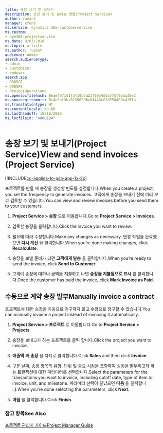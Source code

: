 ```yaml
---
title: 송장 보기 및 보내기
description: 송장 보기 및 보내는 방법(Project Service)
author: rumant
manager: kfend
ms.service: dynamics-365-customerservice
ms.custom:
- dyn365-projectservice
ms.date: 8/03/2018
ms.topic: article
ms.author: rumant
audience: Admin
search.audienceType:
- admin
- customizer
- enduser
search.app:
- D365CE
- D365PS
- ProjectOperations
ms.openlocfilehash: 8eaef971d1fd419b7a21f0934d6a7f5f92aa35e2
ms.sourcegitcommit: 5c4c9bf3ba018562d6cb3443c01d550489c415fa
ms.translationtype: HT
ms.contentlocale: ko-KR
ms.lasthandoff: 10/16/2020
ms.locfileid: "4080124"
---
```

# <a name="view-and-send-invoices-project-service"></a><span data-ttu-id="60444-103">송장 보기 및 보내기(Project Service)</span><span class="sxs-lookup"><span data-stu-id="60444-103">View and send invoices (Project Service)</span></span>

[!INCLUDE[cc-applies-to-psa-app-1x-2x](../includes/cc-applies-to-psa-app-1x-2x.md)]

<span data-ttu-id="60444-104">프로젝트를 만들 때 송장을 생성할 빈도를 설정합니다.</span><span class="sxs-lookup"><span data-stu-id="60444-104">When you create a project, you set the frequency to generate invoices.</span></span> <span data-ttu-id="60444-105">고객에게 송장을 보내기 전에 미리 보고 검토할 수 있습니다.</span><span class="sxs-lookup"><span data-stu-id="60444-105">You can view and review invoices before you send them to your customers.</span></span>  
  
1.  <span data-ttu-id="60444-106">**Project Service > 송장** 으로 이동합니다.</span><span class="sxs-lookup"><span data-stu-id="60444-106">Go to **Project Service > Invoices**.</span></span>  
  
2.  <span data-ttu-id="60444-107">검토할 송장을 클릭합니다.</span><span class="sxs-lookup"><span data-stu-id="60444-107">Click the invoice you want to review.</span></span>  
  
3.  <span data-ttu-id="60444-108">필요에 따라 수정합니다.</span><span class="sxs-lookup"><span data-stu-id="60444-108">Make any changes as necessary.</span></span> <span data-ttu-id="60444-109">변경 작업을 완료했으면 **다시 계산** 을 클릭합니다.</span><span class="sxs-lookup"><span data-stu-id="60444-109">When you’re done making changes, click **Recalculate**.</span></span>  
  
4.  <span data-ttu-id="60444-110">송장을 보낼 준비가 되면 **고객에게 발송** 을 클릭합니다.</span><span class="sxs-lookup"><span data-stu-id="60444-110">When you’re ready to send the invoice, click **Send to Customer**.</span></span>  
  
5.  <span data-ttu-id="60444-111">고객이 송장에 대하나 금액을 지불하고 나면 **송장을 지불됨으로 표시** 를 클릭합니다.</span><span class="sxs-lookup"><span data-stu-id="60444-111">Once the customer has paid the invoice, click **Mark Invoice as Paid**.</span></span>  
  
## <a name="manually-invoice-a-contract"></a><span data-ttu-id="60444-112">수동으로 계약 송장 발부</span><span class="sxs-lookup"><span data-stu-id="60444-112">Manually invoice a contract</span></span>  
 <span data-ttu-id="60444-113">프로젝트에 대한 송장을 자동으로 청구하지 않고 수정으로 청구할 수 있습니다.</span><span class="sxs-lookup"><span data-stu-id="60444-113">You can manually invoice a project instead of invoicing it automatically.</span></span>  
  
1.  <span data-ttu-id="60444-114">**Project Service > 프로젝트** 로 이동합니다.</span><span class="sxs-lookup"><span data-stu-id="60444-114">Go to **Project Service > Projects**.</span></span>  
  
2.  <span data-ttu-id="60444-115">송장을 보내고자 하는 프로젝트를 클릭 합니다.</span><span class="sxs-lookup"><span data-stu-id="60444-115">Click the project you want to invoice.</span></span>  
  
3.  <span data-ttu-id="60444-116">**매출액** 과 **송장** 을 차례로 클릭합니다.</span><span class="sxs-lookup"><span data-stu-id="60444-116">Click **Sales** and then click **Invoice**.</span></span>  
  
4.  <span data-ttu-id="60444-117">구분 날짜, 송장 항목의 유형, 단위 및 중요 시점을 포함하여 송장을 발부하고자 하는 트랜잭션에 대한 파라미터를 선택합니다.</span><span class="sxs-lookup"><span data-stu-id="60444-117">Select the parameters for the transactions you want to invoice, including cutoff date, type of item to invoice, unit, and milestone.</span></span> <span data-ttu-id="60444-118">파라미터 선택이 끝났으면 **다음** 을 클릭합니다.</span><span class="sxs-lookup"><span data-stu-id="60444-118">When you’re done selecting the parameters, click **Next**.</span></span>  
  
5.  <span data-ttu-id="60444-119">**마침** 을 클릭합니다.</span><span class="sxs-lookup"><span data-stu-id="60444-119">Click **Finish**.</span></span>  
  
### <a name="see-also"></a><span data-ttu-id="60444-120">참고 항목</span><span class="sxs-lookup"><span data-stu-id="60444-120">See Also</span></span>  
 [<span data-ttu-id="60444-121">프로젝트 관리자 가이드</span><span class="sxs-lookup"><span data-stu-id="60444-121">Project Manager Guide</span></span>](../psa/project-manager-guide.md)
